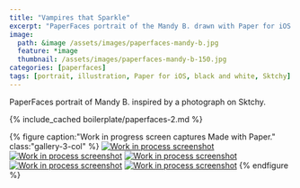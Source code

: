 ```yaml
---
title: "Vampires that Sparkle"
excerpt: "PaperFaces portrait of the Mandy B. drawn with Paper for iOS on an iPad."
image: 
  path: &image /assets/images/paperfaces-mandy-b.jpg 
  feature: *image
  thumbnail: /assets/images/paperfaces-mandy-b-150.jpg
categories: [paperfaces]
tags: [portrait, illustration, Paper for iOS, black and white, Sktchy]
---
```


PaperFaces portrait of Mandy B. inspired by a photograph on Sktchy.

{% include_cached boilerplate/paperfaces-2.md %}

{% figure caption:"Work in progress screen captures Made with Paper." class:"gallery-3-col" %}
[![Work in process screenshot](/assets/images/paperfaces-mandy-b-process-1-600.jpg)](/assets/images/paperfaces-mandy-b-process-1-lg.jpg) [![Work in process screenshot](/assets/images/paperfaces-mandy-b-process-2-600.jpg)](/assets/images/paperfaces-mandy-b-process-2-lg.jpg) [![Work in process screenshot](/assets/images/paperfaces-mandy-b-process-3-600.jpg)](/assets/images/paperfaces-mandy-b-process-3-lg.jpg) [![Work in process screenshot](/assets/images/paperfaces-mandy-b-process-4-600.jpg)](/assets/images/paperfaces-mandy-b-process-4-lg.jpg) [![Work in process screenshot](/assets/images/paperfaces-mandy-b-process-5-600.jpg)](/assets/images/paperfaces-mandy-b-process-5-lg.jpg)
{% endfigure %}
